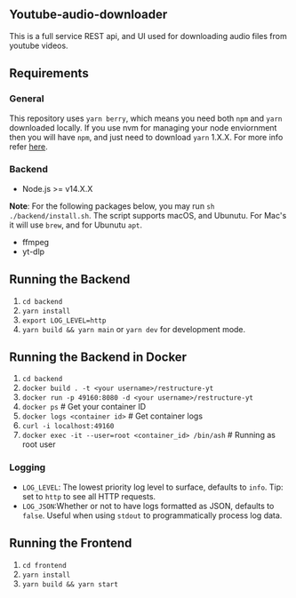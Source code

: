 ## Youtube-audio-downloader

This is a full service REST api, and UI used for downloading audio files from youtube videos. 

## Requirements

### General

This repository uses `yarn berry`, which means you need both `npm` and `yarn` downloaded locally. If you use nvm for managing your node enviornment then you will have `npm`, and just need to download `yarn` 1.X.X. For more info refer [here](https://classic.yarnpkg.com/lang/en/docs/install/#mac-stable).

### Backend

- Node.js >= v14.X.X

**Note**: For the following packages below, you may run `sh ./backend/install.sh`. The script supports macOS, and Ubunutu. For Mac's it will use `brew`, and for Ubunutu `apt`. 
- ffmpeg
- yt-dlp

## Running the Backend

1. `cd backend`
2. `yarn install`
3. `export LOG_LEVEL=http`
4. `yarn build && yarn main` or `yarn dev` for development mode.

## Running the Backend in Docker

1. `cd backend`
2. `docker build . -t <your username>/restructure-yt`
3. `docker run -p 49160:8080 -d <your username>/restructure-yt`
4. `docker ps` # Get your container ID
5. `docker logs <container id>` # Get container logs
6. `curl -i localhost:49160`
7. `docker exec -it --user=root <container_id> /bin/ash` # Running as root user

### Logging

- `LOG_LEVEL`: The lowest priority log level to surface, defaults to `info`. Tip: set to `http`
    to see all HTTP requests.
- `LOG_JSON`:Whether or not to have logs formatted as JSON, defaults to `false`.
    Useful when using `stdout` to programmatically process log data.

## Running the Frontend

1. `cd frontend`
2. `yarn install`
3. `yarn build && yarn start`
